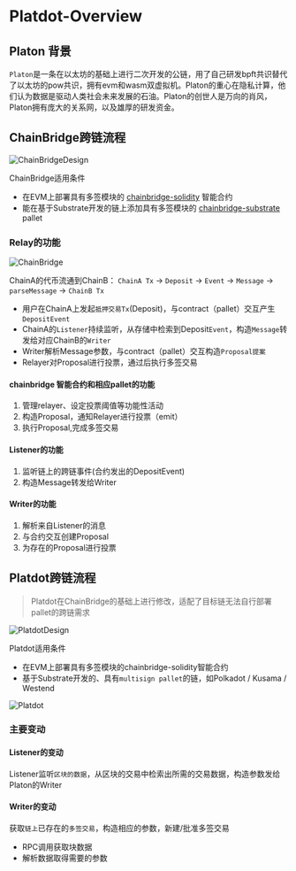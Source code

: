 # Platdot-Overview

## Platon 背景

`Platon`是一条在以太坊的基础上进行二次开发的公链，用了自己研发bpft共识替代了以太坊的pow共识，拥有evm和wasm双虚拟机。Platon的重心在隐私计算，他们认为数据是驱动人类社会未来发展的石油。Platon的创世人是万向的肖风，Platon拥有庞大的关系网，以及雄厚的研发资金。

## ChainBridge跨链流程

![ChainBridgeDesign](https://cdn.jsdelivr.net/gh/rjman-self/resources/assets/ChainBridgeDesign.png)

ChainBridge适用条件

+ 在EVM上部署具有多签模块的 [chainbridge-solidity](https://github.com/ChainSafe/chainbridge-solidity) 智能合约
+ 能在基于Substrate开发的链上添加具有多签模块的 [chainbridge-substrate](https://github.com/ChainSafe/chainbridge-substrate) pallet

### Relay的功能

![ChainBridge](https://cdn.jsdelivr.net/gh/rjman-self/resources/assets/20210330101928.png)

ChainA的代币流通到ChainB：
`ChainA Tx` -> `Deposit` -> `Event` -> `Message` -> `parseMessage` -> `ChainB Tx`

+ 用户在ChainA上发起`抵押交易Tx`(Deposit)，与contract（pallet）交互产生`DepositEvent`
+ ChainA的`Listener`持续监听，从存储中检索到Deposit`Event`，构造`Message`转发给对应ChainB的`Writer`
+ Writer解析Message参数，与contract（pallet）交互构造`Proposal提案`
+ Relayer对Proposal进行投票，通过后执行多签交易

#### chainbridge 智能合约和相应pallet的功能

1. 管理relayer、设定投票阈值等功能性活动
2. 构造Proposal，通知Relayer进行投票（emit）
3. 执行Proposal,完成多签交易

#### Listener的功能

1. 监听链上的跨链事件(合约发出的DepositEvent)
2. 构造Message转发给Writer

#### Writer的功能

1. 解析来自Listener的消息
2. 与合约交互创建Proposal
3. 为存在的Proposal进行投票

## Platdot跨链流程

> Platdot在ChainBridge的基础上进行修改，适配了目标链无法自行部署pallet的跨链需求

![PlatdotDesign](https://cdn.jsdelivr.net/gh/rjman-self/resources/assets/PlatdotDesign.png)

Platdot适用条件

+ 在EVM上部署具有多签模块的chainbridge-solidity智能合约
+ 基于Substrate开发的、具有`multisign pallet`的链，如Polkadot / Kusama / Westend

![Platdot](https://cdn.jsdelivr.net/gh/rjman-self/resources/assets/Platdot.jpg)

### 主要变动

#### Listener的变动

Listener监听`区块的数据`，从区块的交易中检索出所需的交易数据，构造参数发给Platon的Writer

#### Writer的变动

获取`链上`已存在的`多签交易`，构造相应的参数，新建/批准多签交易

+ RPC调用获取块数据
+ 解析数据取得需要的参数

